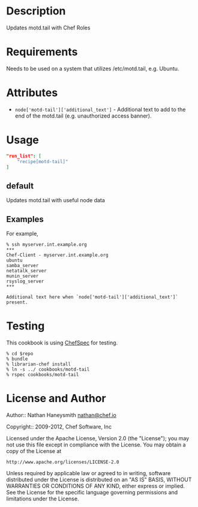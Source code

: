 Description
===========

Updates motd.tail with Chef Roles

Requirements
============

Needs to be used on a system that utilizes /etc/motd.tail, e.g. Ubuntu.

Attributes
==========

* `node['motd-tail']['additional_text']` - Additional text to add to the end
  of the motd.tail (e.g. unauthorized access banner).

Usage
=====

```json
"run_list": [
    "recipe[motd-tail]"
]
```

default
----

Updates motd.tail with useful node data

Examples
--------

For example,

    % ssh myserver.int.example.org
    ***
    Chef-Client - myserver.int.example.org
    ubuntu
    samba_server
    netatalk_server
    munin_server
    rsyslog_server
    ***

    Additional text here when `node['motd-tail']['additional_text']` present.

Testing
=====

This cookbook is using [ChefSpec](https://github.com/acrmp/chefspec) for testing.

    % cd $repo
    % bundle
    % librarian-chef install
    % ln -s ../ cookbooks/motd-tail
    % rspec cookbooks/motd-tail

License and Author
==================

Author:: Nathan Haneysmith <nathan@chef.io>

Copyright:: 2009-2012, Chef Software, Inc

Licensed under the Apache License, Version 2.0 (the "License");
you may not use this file except in compliance with the License.
You may obtain a copy of the License at

    http://www.apache.org/licenses/LICENSE-2.0

Unless required by applicable law or agreed to in writing, software
distributed under the License is distributed on an "AS IS" BASIS,
WITHOUT WARRANTIES OR CONDITIONS OF ANY KIND, either express or implied.
See the License for the specific language governing permissions and
limitations under the License.
